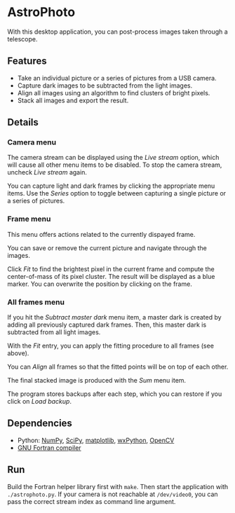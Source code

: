 # AstroPhoto

With this desktop application, you can post-process images taken through a telescope.

## Features

- Take an individual picture or a series of pictures from a USB camera.
- Capture dark images to be subtracted from the light images.
- Align all images using an algorithm to find clusters of bright pixels.
- Stack all images and export the result.

## Details

### Camera menu

The camera stream can be displayed using the _Live stream_ option, which will cause all other menu items to be disabled. To stop the camera stream, uncheck _Live stream_ again.

You can capture light and dark frames by clicking the appropriate menu items. Use the _Series_ option to toggle between capturing a single picture or a series of pictures.

### Frame menu

This menu offers actions related to the currently dispayed frame.

You can save or remove the current picture and navigate through the images.

Click _Fit_ to find the brightest pixel in the current frame and compute the center-of-mass of its pixel cluster. The result will be displayed as a blue marker. You can overwrite the position by clicking on the frame.

### All frames menu

If you hit the _Subtract master dark_ menu item, a master dark is created by adding all previously captured dark frames. Then, this master dark is subtracted from all light images.

With the _Fit_ entry, you can apply the fitting procedure to all frames (see above).

You can _Align_ all frames so that the fitted points will be on top of each other.

The final stacked image is produced with the _Sum_ menu item.

The program stores backups after each step, which you can restore if you click on _Load backup_.

## Dependencies

- Python: [NumPy](https://numpy.org/), [SciPy](https://scipy.org/), [matplotlib](https://matplotlib.org/), [wxPython](https://wxpython.org/), [OpenCV](https://opencv.org/)
- [GNU Fortran compiler](https://gcc.gnu.org/fortran/)

## Run

Build the Fortran helper library first with `make`. Then start the application with `./astrophoto.py`. If your camera is not reachable at `/dev/video0`, you can pass the correct stream index as command line argument.
